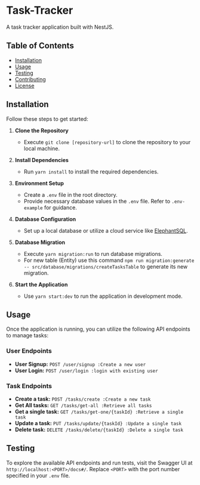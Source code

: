 # Task-Tracker

A task tracker application built with NestJS.
 
## Table of Contents 

- [Installation](#installation) 
- [Usage](#usage) 
- [Testing](#testing) 
- [Contributing](#contributing) 
- [License](#license) 

## Installation 

Follow these steps to get started: 

1. **Clone the Repository**
   - Execute `git clone [repository-url]` to clone the repository to your local machine.

2. **Install Dependencies**
   - Run `yarn install` to install the required dependencies.

3. **Environment Setup**
   - Create a `.env` file in the root directory.
   - Provide necessary database values in the `.env` file. Refer to `.env-example` for guidance.
4. **Database Configuration**
   - Set up a local database or utilize a cloud service like [ElephantSQL](https://www.elephantsql.com/).

5. **Database Migration**
   - Execute `yarn migration:run` to run database migrations.
   - For new table (Entity) use this command `npm run migration:generate -- src/database/migrations/createTasksTable` to generate its new migration.

6. **Start the Application**
   - Use `yarn start:dev` to run the application in development mode.

## Usage

Once the application is running, you can utilize the following API endpoints to manage tasks:

### User Endpoints
- **User Signup:** `POST /user/signup :Create a new user`
- **User Login:** `POST /user/login :login with existing user`


### Task Endpoints
- **Create a task:** `POST /tasks/create :Create a new task`
- **Get All tasks:** `GET /tasks/get-all :Retrieve all tasks`
- **Get a single task:** `GET /tasks/get-one/{taskId} :Retrieve a single task`
- **Update a task:** `PUT /tasks/update/{taskId} :Update a single task`
- **Delete task:** `DELETE /tasks/delete/{taskId} :Delete a single task`

## Testing

To explore the available API endpoints and run tests, visit the Swagger UI at `http://localhost:<PORT>/docs#/`. Replace `<PORT>` with the port number specified in your `.env` file.







